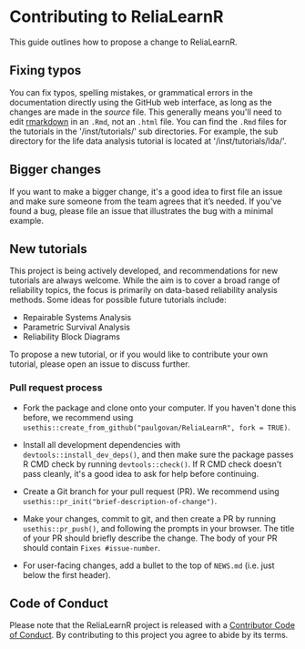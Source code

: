 # Contributing to ReliaLearnR

This guide outlines how to propose a change to ReliaLearnR.

## Fixing typos

You can fix typos, spelling mistakes, or grammatical errors in the documentation directly using the GitHub web interface, as long as the changes are made in the _source_ file. 
This generally means you'll need to edit [rmarkdown](https://rmarkdown.rstudio.com) in an `.Rmd`, not an `.html` file. 
You can find the `.Rmd` files for the tutorials in the '/inst/tutorials/<tutorial acronym>' sub directories. For example, the sub directory 
for the life data analysis tutorial is located at '/inst/tutorials/lda/'.

## Bigger changes

If you want to make a bigger change, it's a good idea to first file an issue and make sure someone from the team agrees that it’s needed. 
If you’ve found a bug, please file an issue that illustrates the bug with a minimal example.

## New tutorials

This project is being actively developed, and recommendations for new tutorials are always welcome. While the aim is to cover a broad range of reliability topics,
the focus is primarily on data-based reliability analysis methods. Some ideas for possible future tutorials include:

* Repairable Systems Analysis
* Parametric Survival Analysis
* Reliability Block Diagrams

To propose a new tutorial, or if you would like to contribute your own tutorial, please open an issue to discuss further. 

### Pull request process

*   Fork the package and clone onto your computer. If you haven't done this before, we recommend using `usethis::create_from_github("paulgovan/ReliaLearnR", fork = TRUE)`.

*   Install all development dependencies with `devtools::install_dev_deps()`, and then make sure the package passes R CMD check by running `devtools::check()`. 
    If R CMD check doesn't pass cleanly, it's a good idea to ask for help before continuing. 
*   Create a Git branch for your pull request (PR). We recommend using `usethis::pr_init("brief-description-of-change")`.

*   Make your changes, commit to git, and then create a PR by running `usethis::pr_push()`, and following the prompts in your browser.
    The title of your PR should briefly describe the change.
    The body of your PR should contain `Fixes #issue-number`.

*  For user-facing changes, add a bullet to the top of `NEWS.md` (i.e. just below the first header).

## Code of Conduct

Please note that the ReliaLearnR project is released with a
[Contributor Code of Conduct](CODE_OF_CONDUCT.md). By contributing to this
project you agree to abide by its terms.
